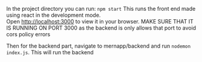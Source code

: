 In the project directory you can run: `npm start` 
This runs the front end made using react in the development mode.\
Open [http://localhost:3000](http://localhost:3000) to view it in your browser.
MAKE SURE THAT IT IS RUNNING ON PORT 3000 as the backend is only allows that port to avoid cors policy errors

Then for the backend part, navigate to mernapp/backend and run `nodemon index.js`. This will run the backend




